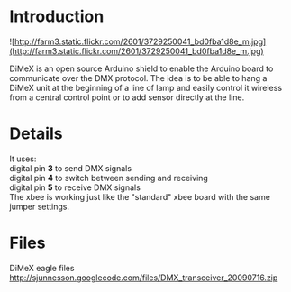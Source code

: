 # Introduction #

![http://farm3.static.flickr.com/2601/3729250041_bd0fba1d8e_m.jpg](http://farm3.static.flickr.com/2601/3729250041_bd0fba1d8e_m.jpg)

DiMeX is an open source Arduino shield to enable the Arduino board to communicate over the DMX protocol. The idea is to be able to hang a DiMeX unit at the beginning of a line of lamp and easily control it wireless from a central control point or to add sensor directly at the line.


# Details #

It uses:<br>
digital pin <b>3</b> to send DMX signals <br>
digital pin <b>4</b> to switch between sending and receiving <br>
digital pin <b>5</b> to receive DMX signals <br>
The xbee is working just like the "standard" xbee board with the same jumper settings.<br>

<h1>Files</h1>
DiMeX eagle files <a href='http://sjunnesson.googlecode.com/files/DMX_transceiver_20090716.zip'>http://sjunnesson.googlecode.com/files/DMX_transceiver_20090716.zip</a>